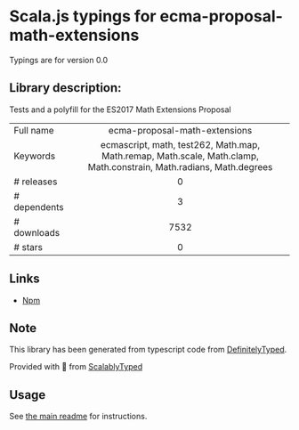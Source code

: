 
# Scala.js typings for ecma-proposal-math-extensions

Typings are for version 0.0

## Library description:
Tests and a polyfill for the ES2017 Math Extensions Proposal

|                    |                 |
| ------------------ | :-------------: |
| Full name          | ecma-proposal-math-extensions |
| Keywords           | ecmascript, math, test262, Math.map, Math.remap, Math.scale, Math.clamp, Math.constrain, Math.radians, Math.degrees |
| # releases         | 0 |
| # dependents       | 3 |
| # downloads        | 7532 |
| # stars            | 0 |

## Links
- [Npm](https://www.npmjs.com/package/ecma-proposal-math-extensions)
    


## Note
This library has been generated from typescript code from [DefinitelyTyped](https://definitelytyped.org).

Provided with :purple_heart: from [ScalablyTyped](https://github.com/oyvindberg/ScalablyTyped)

## Usage
See [the main readme](../../readme.md) for instructions.


